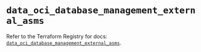 # `data_oci_database_management_external_asms`

Refer to the Terraform Registry for docs: [`data_oci_database_management_external_asms`](https://registry.terraform.io/providers/hashicorp/oci/7.19.0/docs/data-sources/database_management_external_asms).
